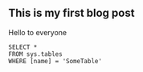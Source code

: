 ## This is my first blog post

Hello to everyone
 ```tsql
 SELECT *
 FROM sys.tables
 WHERE [name] = 'SomeTable'
 ```
